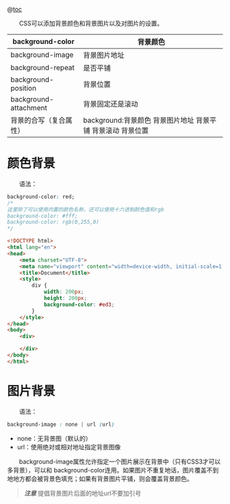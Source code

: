 @[toc](CSS背景样式)

&emsp;&emsp;CSS可以添加背景颜色和背景图片以及对图片的设置。

background-color | 背景颜色
-|-
background-image | 背景图片地址
background-repeat | 是否平铺
background-position | 背景位置
background-attachment | 背景固定还是滚动
背景的合写（复合属性）|background:背景颜色 背景图片地址 背景平铺 背景滚动 背景位置

# 颜色背景

&emsp;&emsp;语法：

```css
background-color: red;
/*
这里除了可以使用内置的颜色名称，还可以使用十六进制颜色值和rgb
background-color: #fff;
background-color: rgb(0,255,0)
*/
```

```html
<!DOCTYPE html>
<html lang="en">
<head>
    <meta charset="UTF-8">
    <meta name="viewport" content="width=device-width, initial-scale=1.0">
    <title>Document</title>
    <style>
        div {
            width: 200px;
            height: 200px;
            background-color: #ed3;
        }
    </style>
</head>
<body>
    <div>

    </div>
</body>
</html>
```

# 图片背景
&emsp;&emsp;语法：

```css
background-image : none | url (url)
```

+ none：无背景图（默认的）
+ url：使用绝对或相对地址指定背景图像

&emsp;&emsp;background-image属性允许指定一个图片展示在背景中（只有CSS3才可以多背景），可以和 background-color连用。如果图片不重复地话，图片覆盖不到地地方都会被背景色填充；如果有背景图片平铺，则会覆盖背景颜色。

> *__注意__* 提倡背景图片后面的地址url不要加引号
